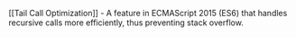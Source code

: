 [[Tail Call Optimization]] - A feature in ECMAScript 2015 (ES6) that handles recursive calls more efficiently, thus preventing stack overflow.
